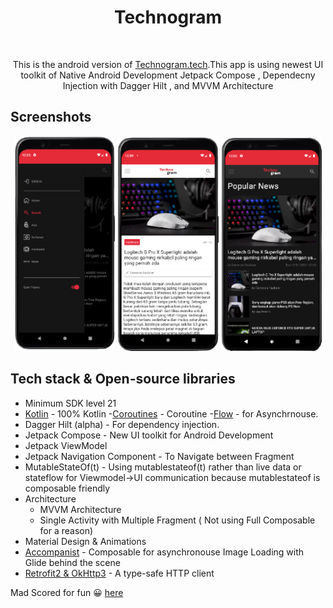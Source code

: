 
<h1 align="center">Technogram</h1></br>
<p align="center">  
This is the android version of <a href="https://technogram.tech">Technogram.tech</a>.This app is using newest UI toolkit of Native Android Development Jetpack Compose , Dependecny Injection with Dagger Hilt , and MVVM Architecture
</p>

## Screenshots
<p align="center">
<img src="/Preview/ss1.png" width="32%"/>
<img src="/Preview/ss2.png" width="32%"/>
<img src="/Preview/ss3.png" width="32%"/>
</p>

## Tech stack & Open-source libraries
- Minimum SDK level 21
- [Kotlin](https://kotlinlang.org/) -  100% Kotlin 
-[Coroutines](https://github.com/Kotlin/kotlinx.coroutines) - Coroutine 
-[Flow](https://kotlin.github.io/kotlinx.coroutines/kotlinx-coroutines-core/kotlinx.coroutines.flow/) - for Asynchrnouse.
- Dagger Hilt (alpha) - For dependency injection.
- Jetpack Compose - New UI toolkit for Android Development
- Jetpack ViewModel 
- Jetpack Navigation Component - To Navigate between Fragment
- MutableStateOf(t) - Using mutablestateof(t) rather than live data or stateflow for Viewmodel->UI communication because mutablestateof is composable friendly
- Architecture
  - MVVM Architecture
  - Single Activity with Multiple Fragment ( Not using Full Composable for a reason)
- Material Design & Animations
- [Accompanist](https://github.com/chrisbanes/accompanist) - Composable for asynchronouse Image Loading with Glide behind the scene
- [Retrofit2 & OkHttp3](https://github.com/square/retrofit) - A type-safe HTTP client



Mad Scored for fun 😀 <a href="https://madscorecard.withgoogle.com/scorecards/162835206/#summary">here</a>




